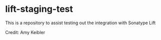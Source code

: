 # lift-staging-test

This is a repository to assist testing out the integration with Sonatype Lift

Credit: Amy Keibler
